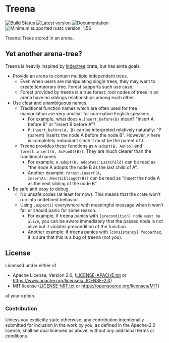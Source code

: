 # Treena

[![Build Status](https://gitlab.com/nop_thread/treena/badges/develop/pipeline.svg)](https://gitlab.com/nop_thread/treena/pipelines/)
[![Latest version](https://img.shields.io/crates/v/treena.svg)](https://crates.io/crates/treena)
[![Documentation](https://docs.rs/treena/badge.svg)](https://docs.rs/treena)
![Minimum supported rustc version: 1.56](https://img.shields.io/badge/rustc-1.56+-lightgray.svg)

Treena: Trees stored in an arena.

## Yet another arena-tree?

Treena is heavily inspired by [indextree] crate, but has extra goals.

[indextree]: https://crates.io/crates/indextree

* Provide an arena to contain multiple independent trees.
    * Even when users are manipulating single trees, they may want to create
      temporary tree. Forest supports such use case.
    * Forest provided by treena is a true forest: root nodes of trees in an
      arena have no siblings relationships among each other.
* Use clear and unambiguous names.
    * Traditional function names which are often used for tree manipulation
      are very unclear for non-native English speakers.
        * For example, what does `A.insert_before(B)` mean?
          "insert A before B" or "insert B before A"?
        * `P.insert_before(A, B)` can be interpreted relatively naturally:
          "P (parent) inserts the node A before the node B".
          However, `P` here is completely redundant since it must be the
          parent of `A`.
    * Treena provides these functions as `A.adopt(B, AsFoo)` and
      `forest.insert(A, AsFooOf(B))`. They are much clearer than the traditional
      names.
        * For example, `A.adopt(B, AdoptAs::LastChild)` can be read as
          "the node A adopts the node B as the last child of A".
        * Another example: `forest.insert(A, InsertAs::NextSiblingOf(B))` can
          be read as "insert the node A as the next sibling of the node B".
* Be safe and easy to debug.
    * No unsafe codes (at least for now). This means that the crate won't run
      into undefined behavior.
    * Using `.expect()` everywhere with meaningful message when it won't fail
      or should panic for some reason.
        * For example, if treena panics with `[precondition] node must be alive`,
          you can be aware immediately that the passed node is not alive but it
          violates precondition of the function.
        * Another example: if treena panics with `[consistency] foobarbaz`,
          it is sure that this is a bug of treena (not you).

## License

Licensed under either of

* Apache License, Version 2.0, ([LICENSE-APACHE.txt](LICENSE-APACHE.txt) or
  <https://www.apache.org/licenses/LICENSE-2.0>)
* MIT license ([LICENSE-MIT.txt](LICENSE-MIT.txt) or
  <https://opensource.org/licenses/MIT>)

at your option.

### Contribution

Unless you explicitly state otherwise, any contribution intentionally submitted
for inclusion in the work by you, as defined in the Apache-2.0 license, shall be
dual licensed as above, without any additional terms or conditions.
